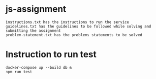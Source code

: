 # js-assignment
````
instructions.txt has the instructions to run the service
guidelines.txt has the guidelines to be followed while solving and submitting the assignment
problem-statement.txt has the problems statements to be solved
````

# Instruction to run test
```
docker-compose up --build db &
npm run test
```